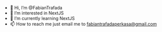 - 👋 Hi, I’m @FabianTrafada
- 👀 I’m interested in NextJS
- 🌱 I’m currently learning NextJS
- 📫 How to reach me just email me to fabiantrafadaperkasa@gmail.com

<!---
FabianTrafada/FabianTrafada is a ✨ special ✨ repository because its `README.md` (this file) appears on your GitHub profile.
You can click the Preview link to take a look at your changes.
--->
